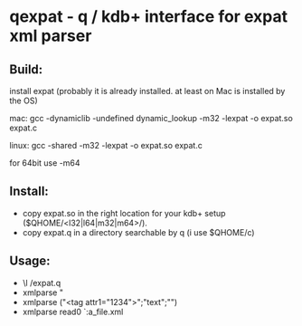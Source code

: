 qexpat - q / kdb+ interface for expat xml parser
======

Build:
------

install expat (probably it is already installed. at least on Mac is installed by the OS)

mac: gcc -dynamiclib -undefined dynamic_lookup -m32 -lexpat -o expat.so expat.c

linux: gcc -shared -m32 -lexpat -o expat.so expat.c

for 64bit use -m64

Install:
------

- copy expat.so in the right location for your kdb+ setup ($QHOME/<l32|l64|m32|m64>/).
- copy expat.q in a directory searchable by q (i use $QHOME/c)

Usage:
------

- \l <install dir for expat.q>/expat.q
- xmlparse "<tag/>
- xmlparse ("<tag attr1=\"1234\">";"text";"</tag>")
- xmlparse read0 `:a_file.xml
